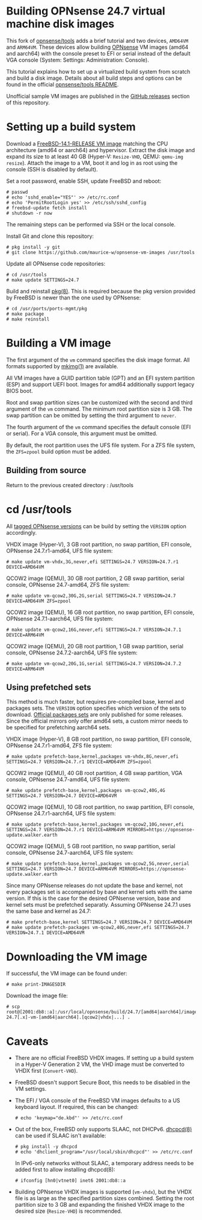 Building OPNsense 24.7 virtual machine disk images
==================================================

This fork of [opnsense/tools](https://github.com/opnsense/tools) adds a brief tutorial and two devices, `AMD64VM` and `ARM64VM`.
These devices allow building [OPNsense](https://opnsense.org/) VM images (amd64 and aarch64) with the console preset to EFI or serial instead of the default VGA console (System: Settings: Administration: Console).

This tutorial explains how to set up a virtualized build system from scratch and build a disk image.
Details about all build steps and options can be found in the official [opnsense/tools README](https://github.com/opnsense/tools/blob/master/README.md).

Unofficial sample VM images are published in the [GitHub releases](https://github.com/maurice-w/opnsense-vm-images/releases) section of this repository.

Setting up a build system
=========================

Download a [FreeBSD-14.1-RELEASE VM image](https://download.freebsd.org/releases/VM-IMAGES/14.1-RELEASE/) matching the CPU architecture (amd64 or aarch64) and hypervisor.
Extract the disk image and expand its size to at least 40 GB (Hyper-V: `Resize-VHD`, QEMU: `qemu-img resize`).
Attach the image to a VM, boot it and log in as root using the console (SSH is disabled by default).

Set a root password, enable SSH, update FreeBSD and reboot:

    # passwd
    # echo 'sshd_enable="YES"' >> /etc/rc.conf
    # echo 'PermitRootLogin yes' >> /etc/ssh/sshd_config
    # freebsd-update fetch install
    # shutdown -r now

The remaining steps can be performed via SSH or the local console.

Install Git and clone this repository:

    # pkg install -y git
    # git clone https://github.com/maurice-w/opnsense-vm-images /usr/tools

Update all OPNsense code repositories:
    
    # cd /usr/tools
    # make update SETTINGS=24.7

Build and reinstall [pkg(8)](https://man.freebsd.org/cgi/man.cgi?query=pkg&sektion=8). This is required because the pkg version provided by FreeBSD is newer than the one used by OPNsense:

    # cd /usr/ports/ports-mgmt/pkg
    # make package
    # make reinstall

Building a VM image
===================

The first argument of the `vm` command specifies the disk image format. All formats supported by [mkimg(1)](https://man.freebsd.org/cgi/man.cgi?query=mkimg) are available.

All VM images have a GUID partition table (GPT) and an EFI system partition (ESP) and support UEFI boot. Images for amd64 additionally support legacy BIOS boot.

Root and swap partition sizes can be customized with the second and third argument of the `vm` command.
The minimum root partition size is 3 GB. The swap partition can be omitted by setting the third argument to `never`.

The fourth argument of the `vm` command specifies the default console (EFI or serial). For a VGA console, this argument must be omitted.

By default, the root partition uses the UFS file system. For a ZFS file system, the `ZFS=zpool` build option must be added.

Building from source
--------------------

Return to the previous created directory : /usr/tools

# cd /usr/tools

All [tagged OPNsense versions](https://github.com/opnsense/core/tags) can be build by setting the `VERSION` option accordingly.

VHDX image (Hyper-V), 3 GB root partition, no swap partition, EFI console, OPNsense 24.7.r1-amd64, UFS file system:

    # make update vm-vhdx,3G,never,efi SETTINGS=24.7 VERSION=24.7.r1 DEVICE=AMD64VM

QCOW2 image (QEMU), 30 GB root partition, 2 GB swap partition, serial console, OPNsense 24.7-amd64, ZFS file system:

    # make update vm-qcow2,30G,2G,serial SETTINGS=24.7 VERSION=24.7 DEVICE=AMD64VM ZFS=zpool

QCOW2 image (QEMU), 16 GB root partition, no swap partition, EFI console, OPNsense 24.7.1-aarch64, UFS file system:

    # make update vm-qcow2,16G,never,efi SETTINGS=24.7 VERSION=24.7.1 DEVICE=ARM64VM

QCOW2 image (QEMU), 20 GB root partition, 1 GB swap partition, serial console, OPNsense 24.7.2-aarch64, UFS file system:

    # make update vm-qcow2,20G,1G,serial SETTINGS=24.7 VERSION=24.7.2 DEVICE=ARM64VM

Using prefetched sets
---------------------

This method is much faster, but requires pre-compiled base, kernel and packages sets. The `VERSION` option specifies which version of the sets to download.
[Official packages sets](https://pkg.opnsense.org/FreeBSD:14:amd64/24.7/sets/) are only published for some releases.
Since the official mirrors only offer amd64 sets, a custom mirror needs to be specified for prefetching aarch64 sets.

VHDX image (Hyper-V), 8 GB root partition, no swap partition, EFI console, OPNsense 24.7.r1-amd64, ZFS file system:

    # make update prefetch-base,kernel,packages vm-vhdx,8G,never,efi SETTINGS=24.7 VERSION=24.7.r1 DEVICE=AMD64VM ZFS=zpool

QCOW2 image (QEMU), 40 GB root partition, 4 GB swap partition, VGA console, OPNsense 24.7-amd64, UFS file system:

    # make update prefetch-base,kernel,packages vm-qcow2,40G,4G SETTINGS=24.7 VERSION=24.7 DEVICE=AMD64VM

QCOW2 image (QEMU), 10 GB root partition, no swap partition, EFI console, OPNsense 24.7.r1-aarch64, UFS file system:

    # make update prefetch-base,kernel,packages vm-qcow2,10G,never,efi SETTINGS=24.7 VERSION=24.7.r1 DEVICE=ARM64VM MIRRORS=https://opnsense-update.walker.earth

QCOW2 image (QEMU), 5 GB root partition, no swap partition, serial console, OPNsense 24.7-aarch64, UFS file system:

    # make update prefetch-base,kernel,packages vm-qcow2,5G,never,serial SETTINGS=24.7 VERSION=24.7 DEVICE=ARM64VM MIRRORS=https://opnsense-update.walker.earth

Since many OPNsense releases do not update the base and kernel, not every packages set is accompanied by base and kernel sets with the same version.
If this is the case for the desired OPNsense version, base and kernel sets must be prefetched separatly. Assuming OPNsense 24.7.1 uses the same base and kernel as 24.7:

    # make prefetch-base,kernel SETTINGS=24.7 VERSION=24.7 DEVICE=AMD64VM
    # make update prefetch-packages vm-qcow2,40G,never,efi SETTINGS=24.7 VERSION=24.7.1 DEVICE=AMD64VM

Downloading the VM image
========================

If successful, the VM image can be found under:

    # make print-IMAGESDIR

Download the image file:

    # scp root@[2001:db8::a]:/usr/local/opnsense/build/24.7/[amd64|aarch64]/images/OPNsense-24.7[.x]-vm-[amd64|aarch64].[qcow2|vhdx|...] .

Caveats
=======

- There are no official FreeBSD VHDX images. If setting up a build system in a Hyper-V Generation 2 VM, the VHD image must be converted to VHDX first (`Convert-VHD`).
- FreeBSD doesn't support Secure Boot, this needs to be disabled in the VM settings.
- The EFI / VGA console of the FreeBSD VM images defaults to a US keyboard layout. If required, this can be changed:

      # echo 'keymap="de.kbd"' >> /etc/rc.conf

- Out of the box, FreeBSD only supports SLAAC, not DHCPv6.
  [dhcpcd(8)](https://man.freebsd.org/cgi/man.cgi?query=dhcpcd) can be used if SLAAC isn't available:

      # pkg install -y dhcpcd
      # echo 'dhclient_program="/usr/local/sbin/dhcpcd"' >> /etc/rc.conf

  In IPv6-only networks without SLAAC, a temporary address needs to be added first to allow installing dhcpcd(8):

      # ifconfig [hn0|vtnet0] inet6 2001:db8::a

- Building OPNsense VHDX images is supported (`vm-vhdx`), but the VHDX file is as large as the specified partition sizes combined.
  Setting the root partition size to 3 GB and expanding the finished VHDX image to the desired size (`Resize-VHD`) is recommended.
